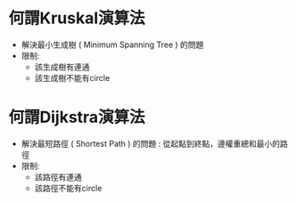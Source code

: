 # 何謂Kruskal演算法 
* 解決最小生成樹 ( Minimum Spanning Tree ) 的問題
* 限制:
  * 該生成樹有連通
  * 該生成樹不能有circle
# 何謂Dijkstra演算法
* 解決最短路徑 ( Shortest Path ) 的問題 : 從起點到終點，邊權重總和最小的路徑
* 限制:
  * 該路徑有連通
  * 該路徑不能有circle
